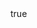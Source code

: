 ---
info:
  name: Su-27PU
  image: /img/aircraft/fighter/ussr/5_su-27pu.png
  class: Истребитель
  country: СССР
  cost: 180
  year: 1996
  prototype: true

body:
  hp: 10
  armor_front: 0
  armor_side: 0
  armor_rear: 0
  armor_top: 0
  ecm: 50
  stealth: Плохо
  air_detection: Превосх.
  speed: 1000
  turn_radius: 300
  fuel: 6000
  tot: 180

autocannon:
  name: Gsh-301
  attr_fg: true
  ammo: 150
  range_ground: 2100
  range_helicopters: 1575
  range_airplanes: 2800
  accuracy: 40
  stabilizer: 40
  he_power: 1
  suppression: 60
  rate_of_fire: 267

aam:
  name: R-77 Vympel
  attr_fg: true
  attr_smn: true
  ammo: 6
  range_airplanes: 7700
  accuracy: 60
  stabilizer: 60
  he_power: 5
  suppression: 200
  rate_of_fire: 30

aam2:
  name: R-73A Vympel
  attr_fg: true
  attr_smn: true
  ammo: 4
  range_helicopters: 2100
  range_airplanes: 4200
  accuracy: 60
  stabilizer: 60
  he_power: 5
  suppression: 200
  rate_of_fire: 30
---